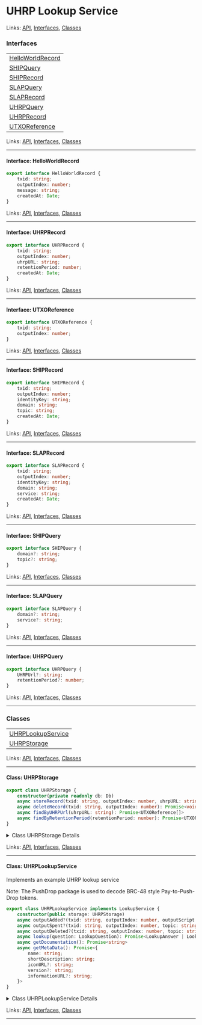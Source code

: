 # UHRP Lookup Service

Links: [API](#api), [Interfaces](#interfaces), [Classes](#classes)

### Interfaces

| |
| --- |
| [HelloWorldRecord](#interface-helloworldrecord) |
| [SHIPQuery](#interface-shipquery) |
| [SHIPRecord](#interface-shiprecord) |
| [SLAPQuery](#interface-slapquery) |
| [SLAPRecord](#interface-slaprecord) |
| [UHRPQuery](#interface-uhrpquery) |
| [UHRPRecord](#interface-uhrprecord) |
| [UTXOReference](#interface-utxoreference) |

Links: [API](#api), [Interfaces](#interfaces), [Classes](#classes)

---

#### Interface: HelloWorldRecord

```ts
export interface HelloWorldRecord {
    txid: string;
    outputIndex: number;
    message: string;
    createdAt: Date;
}
```

Links: [API](#api), [Interfaces](#interfaces), [Classes](#classes)

---
#### Interface: UHRPRecord

```ts
export interface UHRPRecord {
    txid: string;
    outputIndex: number;
    uhrpURL: string;
    retentionPeriod: number;
    createdAt: Date;
}
```

Links: [API](#api), [Interfaces](#interfaces), [Classes](#classes)

---
#### Interface: UTXOReference

```ts
export interface UTXOReference {
    txid: string;
    outputIndex: number;
}
```

Links: [API](#api), [Interfaces](#interfaces), [Classes](#classes)

---
#### Interface: SHIPRecord

```ts
export interface SHIPRecord {
    txid: string;
    outputIndex: number;
    identityKey: string;
    domain: string;
    topic: string;
    createdAt: Date;
}
```

Links: [API](#api), [Interfaces](#interfaces), [Classes](#classes)

---
#### Interface: SLAPRecord

```ts
export interface SLAPRecord {
    txid: string;
    outputIndex: number;
    identityKey: string;
    domain: string;
    service: string;
    createdAt: Date;
}
```

Links: [API](#api), [Interfaces](#interfaces), [Classes](#classes)

---
#### Interface: SHIPQuery

```ts
export interface SHIPQuery {
    domain?: string;
    topic?: string;
}
```

Links: [API](#api), [Interfaces](#interfaces), [Classes](#classes)

---
#### Interface: SLAPQuery

```ts
export interface SLAPQuery {
    domain?: string;
    service?: string;
}
```

Links: [API](#api), [Interfaces](#interfaces), [Classes](#classes)

---
#### Interface: UHRPQuery

```ts
export interface UHRPQuery {
    UHRPUrl?: string;
    retentionPeriod?: number;
}
```

Links: [API](#api), [Interfaces](#interfaces), [Classes](#classes)

---
### Classes

| |
| --- |
| [UHRPLookupService](#class-uhrplookupservice) |
| [UHRPStorage](#class-uhrpstorage) |

Links: [API](#api), [Interfaces](#interfaces), [Classes](#classes)

---

#### Class: UHRPStorage

```ts
export class UHRPStorage {
    constructor(private readonly db: Db) 
    async storeRecord(txid: string, outputIndex: number, uhrpURL: string, retentionPeriod: number): Promise<void> 
    async deleteRecord(txid: string, outputIndex: number): Promise<void> 
    async findByUHRPUrl(uhrpURL: string): Promise<UTXOReference[]> 
    async findByRetentionPeriod(retentionPeriod: number): Promise<UTXOReference[]> 
}
```

<details>

<summary>Class UHRPStorage Details</summary>

##### Constructor

Constructs a new UHRPStorage instance

```ts
constructor(private readonly db: Db) 
```

Argument Details

+ **db**
  + connected mongo database instance

##### Method deleteRecord

Delete a matching Signia record

```ts
async deleteRecord(txid: string, outputIndex: number): Promise<void> 
```

Argument Details

+ **txid**
  + transaction id
+ **outputIndex**
  + index of the UTXO

##### Method findByRetentionPeriod

Look up a UHRP record by the retentionPeriod

```ts
async findByRetentionPeriod(retentionPeriod: number): Promise<UTXOReference[]> 
```

##### Method findByUHRPUrl

Finds matching records by identity key, and optional certifiers

```ts
async findByUHRPUrl(uhrpURL: string): Promise<UTXOReference[]> 
```

Returns

returns matching UTXO references

##### Method storeRecord

Stores a new UHRP record

```ts
async storeRecord(txid: string, outputIndex: number, uhrpURL: string, retentionPeriod: number): Promise<void> 
```

Returns

- A promise that resolves when the record is stored

Argument Details

+ **txid**
  + The transaction ID containing the UTXO
+ **outputIndex**
  + The index of the UTXO within the transaction
+ **uhrpURL**
  + The UHRP URL where the content is available for download
+ **retentionPeriod**
  + The retention period for the content, in seconds

</details>

Links: [API](#api), [Interfaces](#interfaces), [Classes](#classes)

---
#### Class: UHRPLookupService

Implements an example UHRP lookup service

Note: The PushDrop package is used to decode BRC-48 style Pay-to-Push-Drop tokens.

```ts
export class UHRPLookupService implements LookupService {
    constructor(public storage: UHRPStorage) 
    async outputAdded?(txid: string, outputIndex: number, outputScript: Script, topic: string): Promise<void> 
    async outputSpent?(txid: string, outputIndex: number, topic: string): Promise<void> 
    async outputDeleted?(txid: string, outputIndex: number, topic: string): Promise<void> 
    async lookup(question: LookupQuestion): Promise<LookupAnswer | LookupFormula> 
    async getDocumentation(): Promise<string> 
    async getMetaData(): Promise<{
        name: string;
        shortDescription: string;
        iconURL?: string;
        version?: string;
        informationURL?: string;
    }> 
}
```

<details>

<summary>Class UHRPLookupService Details</summary>

##### Constructor

Constructs a new UHRPLookupService instance

```ts
constructor(public storage: UHRPStorage) 
```

Argument Details

+ **storage**
  + The storage instance to use for managing records

##### Method getDocumentation

Returns documentation specific to this overlay lookup service

```ts
async getDocumentation(): Promise<string> 
```

Returns

A promise that resolves to the documentation string

##### Method getMetaData

Returns metadata associated with this lookup service

```ts
async getMetaData(): Promise<{
    name: string;
    shortDescription: string;
    iconURL?: string;
    version?: string;
    informationURL?: string;
}> 
```

Returns

A promise that resolves to an object containing metadata

Throws

An error indicating the method is not implemented

##### Method lookup

Answers a lookup query

```ts
async lookup(question: LookupQuestion): Promise<LookupAnswer | LookupFormula> 
```

Returns

A promise that resolves to a lookup answer or formula

Argument Details

+ **question**
  + The lookup question to be answered

##### Method outputAdded

Notifies the lookup service of a new output added.

```ts
async outputAdded?(txid: string, outputIndex: number, outputScript: Script, topic: string): Promise<void> 
```

Returns

A promise that resolves when the processing is complete.

Argument Details

+ **txid**
  + The transaction ID containing the output.
+ **outputIndex**
  + The index of the output in the transaction.
+ **outputScript**
  + The script of the output to be processed.
+ **topic**
  + The topic associated with the output.

Throws

Will throw an error if there is an issue with storing the record in the storage engine.

##### Method outputDeleted

Notifies the lookup service that an output has been deleted

```ts
async outputDeleted?(txid: string, outputIndex: number, topic: string): Promise<void> 
```

Argument Details

+ **txid**
  + The transaction ID of the deleted output
+ **outputIndex**
  + The index of the deleted output
+ **topic**
  + The topic associated with the deleted output

##### Method outputSpent

Notifies the lookup service that an output was spent

```ts
async outputSpent?(txid: string, outputIndex: number, topic: string): Promise<void> 
```

Argument Details

+ **txid**
  + The transaction ID of the spent output
+ **outputIndex**
  + The index of the spent output
+ **topic**
  + The topic associated with the spent output

</details>

Links: [API](#api), [Interfaces](#interfaces), [Classes](#classes)

---
